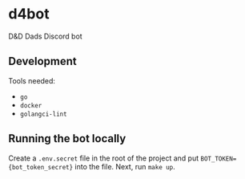 # d4bot

D&D Dads Discord bot

## Development

Tools needed:
- `go`
- `docker`
- `golangci-lint`

## Running the bot locally

Create a `.env.secret` file in the root of the project and put `BOT_TOKEN={bot_token_secret}` into the file. Next, run `make up`.
